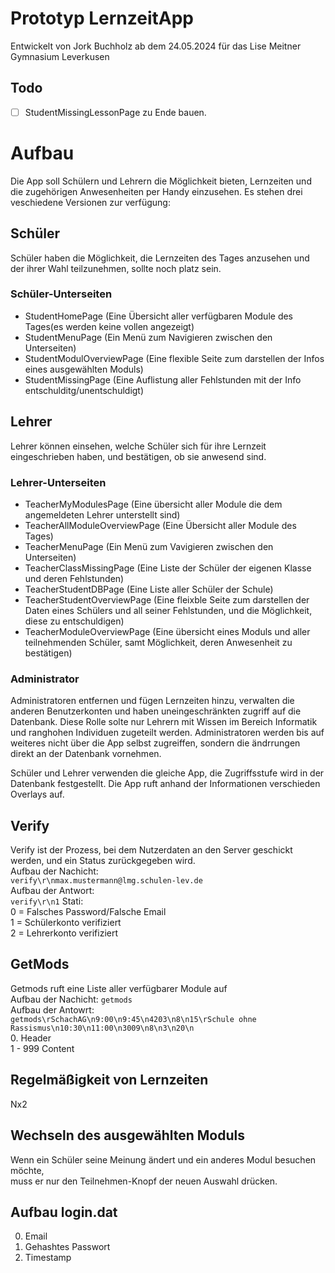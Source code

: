 # Prototyp LernzeitApp
Entwickelt von Jork Buchholz ab dem 24.05.2024 für das Lise Meitner Gymnasium Leverkusen
## Todo
- [ ] StudentMissingLessonPage zu Ende bauen.
# Aufbau
Die App soll Schülern und Lehrern die Möglichkeit bieten, Lernzeiten und die zugehörigen Anwesenheiten per Handy einzusehen.
Es stehen drei veschiedene Versionen zur verfügung:
## Schüler
Schüler haben die Möglichkeit, die Lernzeiten des Tages anzusehen und der ihrer Wahl teilzunehmen, sollte noch platz sein.
### Schüler-Unterseiten
- StudentHomePage          (Eine Übersicht aller verfügbaren Module des Tages(es werden keine vollen angezeigt)
- StudentMenuPage          (Ein Menü zum Navigieren zwischen den Unterseiten)
- StudentModulOverviewPage (Eine flexible Seite zum darstellen der Infos eines ausgewählten Moduls)
- StudentMissingPage       (Eine Auflistung aller Fehlstunden mit der Info entschulditg/unentschuldigt)
## Lehrer
Lehrer können einsehen, welche Schüler sich für ihre Lernzeit eingeschrieben haben,
und bestätigen, ob sie anwesend sind.
### Lehrer-Unterseiten
- TeacherMyModulesPage       (Eine übersicht aller Module die dem angemeldeten Lehrer unterstellt sind)
- TeacherAllModuleOverviewPage  (Eine Übersicht aller Module des Tages)
- TeacherMenuPage            (Ein Menü zum Vavigieren zwischen den Unterseiten)
- TeacherClassMissingPage    (Eine Liste der Schüler der eigenen Klasse und deren Fehlstunden)
- TeacherStudentDBPage       (Eine Liste aller Schüler der Schule)
- TeacherStudentOverviewPage (Eine fleixble Seite zum darstellen der Daten eines Schülers und all seiner Fehlstunden, und die Möglichkeit, diese zu entschuldigen)
- TeacherModuleOverviewPage  (Eine übersicht eines Moduls und aller teilnehmenden Schüler, samt Möglichkeit, deren Anwesenheit zu bestätigen)
### Administrator
Administratoren entfernen und fügen Lernzeiten hinzu, verwalten die anderen Benutzerkonten und haben uneingeschränkten zugriff auf die Datenbank.
Diese Rolle solte nur Lehrern mit Wissen im Bereich Informatik und ranghohen Individuen zugeteilt werden.
Administratoren werden bis auf weiteres nicht über die App selbst zugreiffen, sondern die ändrrungen direkt an der Datenbank vornehmen.

Schüler und Lehrer verwenden die gleiche App, die Zugriffsstufe wird in der Datenbank festgestellt. Die App ruft anhand der Informationen verschieden Overlays auf.

## Verify
Verify ist der Prozess, bei dem Nutzerdaten an den Server geschickt werden, und ein Status zurückgegeben wird.  
Aufbau der Nachicht:  
```verify\r\nmax.mustermann@lmg.schulen-lev.de```  
Aufbau der Antwort:  
```verify\r\n1```
Stati:  
0 = Falsches Password/Falsche Email  
1 = Schülerkonto verifiziert  
2 = Lehrerkonto  verifiziert   
## GetMods
Getmods ruft eine Liste aller verfügbarer Module auf  
Aufbau der Nachicht:
```getmods```  
Aufbau der Antowrt:  
```getmods\rSchachAG\n9:00\n9:45\n4203\n8\n15\rSchule ohne Rassismus\n10:30\n11:00\n3009\n8\n3\n20\n```  
0.      Header  
1 - 999 Content  
## Regelmäßigkeit von Lernzeiten
Nx2

## Wechseln des ausgewählten Moduls
Wenn ein Schüler seine Meinung ändert und ein anderes Modul besuchen möchte,  
muss er nur den Teilnehmen-Knopf der neuen Auswahl drücken.
## Aufbau login.dat
0. Email
1. Gehashtes Passwort
2. Timestamp
